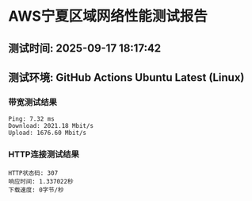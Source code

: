 # AWS宁夏区域网络性能测试报告
## 测试时间: 2025-09-17 18:17:42
## 测试环境: GitHub Actions Ubuntu Latest (Linux)

### 带宽测试结果
```
Ping: 7.32 ms
Download: 2021.18 Mbit/s
Upload: 1676.60 Mbit/s
```

### HTTP连接测试结果
```
HTTP状态码: 307
响应时间: 1.337022秒
下载速度: 0字节/秒
```

